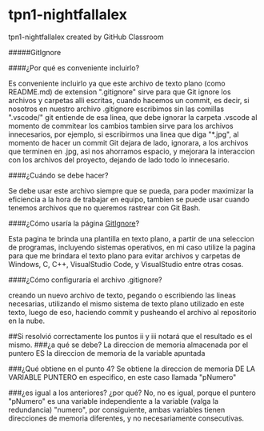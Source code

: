 # tpn1-nightfallalex
tpn1-nightfallalex created by GitHub Classroom

#####GitIgnore

####¿Por qué es conveniente incluirlo?

Es conveniente incluirlo ya que este archivo de texto plano (como README.md) de extension ".gitignore" sirve para que Git ignore
los archivos y carpetas alli escritas, cuando hacemos un commit, es decir, si nosotros en nuestro archivo .gitignore escribimos
sin las comillas ".vscode/" git entiende de esa linea, que debe ignorar la carpeta .vscode al momento de commitear los cambios
tambien sirve para los archivos innecesarios, por ejemplo, si escribirmos una linea que diga "*.jpg", al momento de hacer un commit
Git dejara de lado, ignorara, a los archivos que terminen en .jpg, asi nos ahorramos espacio, y mejorara la interaccion con los archivos
del proyecto, dejando de lado todo lo innecesario.

####¿Cuándo se debe hacer?

Se debe usar este archivo siempre que se pueda, para poder maximizar la eficiencia a la hora de trabajar en equipo, tambien se puede usar
cuando tenemos archivos que no queremos rastrear con Git Bash.

####¿Cómo usaría la página [GitIgnore](https://www.gitignore.io/)? 

Esta pagina te brinda una plantilla en texto plano, a partir de una seleccion de programas, incluyendo sistemas operativos, en mi caso
utilize la pagina para que me brindara el texto plano para evitar archivos y carpetas de Windows, C, C++, VisualStudio Code, y VisualStudio
entre otras cosas.

####¿Cómo configuraría el archivo .gitignore?

creando un nuevo archivo de texto, pegando o escribiendo las lineas necesarias, utilizando el mismo sistema de texto plano utilizado en 
este texto, luego de eso, haciendo commit y pusheando el archivo al repositorio en la nube.



##Si resolvió correctamente los puntos ii y iii notará que el resultado es el mismo.
###¿a qué se debe?
La direccion de memoria almacenada por el puntero ES la direccion de memoria de la variable apuntada

###¿Qué obtiene en el punto 4?
Se obtiene la direccion de memoria DE LA VARIABLE PUNTERO en especifico, en este caso llamada "pNumero"

###¿es igual a los anteriores? ¿por qué?
No, no es igual, porque el puntero "pNumero" es una variable independiente a la variable (valga la redundancia) "numero", por
consiguiente, ambas variables tienen direcciones de memoria diferentes, y no necesariamente consecutivas.

